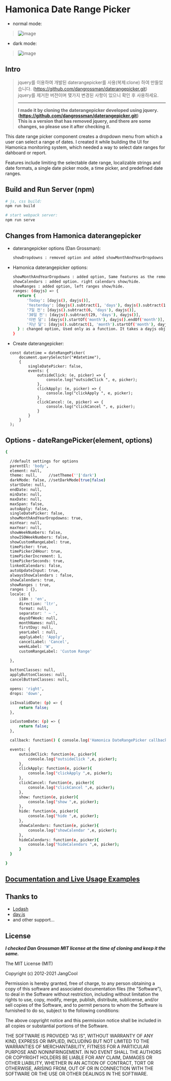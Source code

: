 # Hamonica Date Range Picker

 - normal mode:
> ![image](https://user-images.githubusercontent.com/2518021/128446475-f3c5e941-05a4-4960-923e-8ec047e3659d.png)
   
 - dark mode:
> ![image](https://user-images.githubusercontent.com/2518021/128463582-86ae25c1-0da7-42cc-8ec8-1d1338d32c1a.png)


## Intro
>jquery를 이용하여 개발된 daterangepicker를 사용(복제:clone) 하여 만들었습니다. (https://github.com/dangrossman/daterangepicker.git)      
>jquery를 제거한 버전이며 몇가지 변경된 사항이 있으니 확인 후 사용하세요.   
>
>------------------------------------------------------------------------------------------------------------
>__I made it by cloning the daterangepicker developed using jquery. (https://github.com/dangrossman/daterangepicker.git)__    
__This is a version that has removed jquery, and there are some changes, so please use it after checking it.__


This date range picker component creates a dropdown menu from which a user can
select a range of dates. I created it while building the UI for Hamonica monitoring system,
which needed a way to select date ranges for dahboard or report.

Features include limiting the selectable date range, localizable strings and date formats,
a single date picker mode, a time picker, and predefined date ranges.


## Build and Run Server (npm)

  ```bash
  # js, css build:
  npm run build   
  
  # start webpack server:
  npm run serve

  ```


## Changes from Hamonica daterangepicker

- daterangepicker options (Dan Grossman):

  ```bash
  showDropdowns : removed option and added showMonthAndYearDropdowns
  ```

- Hamonica daterangepicker options:

  ```bash
  showMonthAndYearDropdowns : added option, Same features as the removed showdropdowns option.
  showCalendars : added option. right calendars show/hide.
  showRanges : added option, left ranges show/hide.
  ranges: (dayjs) => {
    return {
        'Today': [dayjs(), dayjs()],
        'Yesterday': [dayjs().subtract(1, 'days'), dayjs().subtract(1, 'days')],
        '7일 전': [dayjs().subtract(6, 'days'), dayjs()],
        '30일 전': [dayjs().subtract(29, 'days'), dayjs()],
        '이번 달': [dayjs().startOf('month'), dayjs().endOf('month')],
        '지난 달': [dayjs().subtract(1, 'month').startOf('month'), dayjs().subtract(1, 'month').endOf('month')]
    } : changed option, Used only as a function. It takes a dayjs object as a parameter.
  }
  
  ```
  
- Create daterangepicker:
```
  const datetime = dateRangePicker(
      document.querySelector("#datetime"),
      {
          singleDatePicker: false,
          events: {
              outsideClick: (e, picker) => {
                  console.log("outsideClick ", e, picker);
              },
              clickApply: (e, picker) => {
                  console.log("clickApply ", e, picker);
              },
              clickCancel: (e, picker) => {
                  console.log("clickCancel ", e, picker);
              }
          }
      }
  );
```

## Options - dateRangePicker(element, options) 

  ```bash
{
 
    //default settings for options
    parentEl: 'body',
    element: null,
    theme: null,     //setTheme(''|'dark')
    darkMode: false, //setDarkMode(true|false)
    startDate: null,
    endDate: null,
    minDate: null,
    maxDate: null,
    maxSpan: false,
    autoApply: false,
    singleDatePicker: false,
    showMonthAndYearDropdowns: true,
    minYear: null,
    maxYear: null,
    showWeekNumbers: false,
    showISOWeekNumbers: false,
    showCustomRangeLabel: true,
    timePicker: true,
    timePicker24Hour: true,
    timePickerIncrement: 1,
    timePickerSeconds: true,
    linkedCalendars: false,
    autoUpdateInput: true,
    alwaysShowCalendars : false,
    showCalendars: true,
    showRanges : true,
    ranges : {},
    locale: {
        i18n : 'en',
        direction: 'ltr',
        format: null,
        separator: ' ~ ',
        daysOfWeek: null,
        monthNames: null,
        firstDay: null,
        yearLabel : null,
        applyLabel: 'Apply',
        cancelLabel: 'Cancel',
        weekLabel: 'W',
        customRangeLabel: 'Custom Range'

    },
   
    buttonClasses: null,
    applyButtonClasses: null,
    cancelButtonClasses: null,

    opens: 'right',
    drops: 'down',

    isInvalidDate: (p) => {
        return false;
    },

    isCustomDate: (p) => {
        return false;
    },

    callback: function() { console.log('Hamonica DateRangePicker callback ... ') ;},

    events: {
        outsideClick: function(e, picker){
            console.log("outsideClick ",e, picker);
        },
        clickApply: function(e, picker){
            console.log("clickApply ",e, picker);
        },
        clickCancel: function(e, picker){
            console.log("clickCancel ",e, picker);
        },
        show: function(e, picker){
            console.log("show ",e, picker);
        },
        hide: function(e, picker){
            console.log("hide ",e, picker);
        },
        showCalendars: function(e, picker){
            console.log("showCalendar ",e, picker);
        },
        hideCalendars: function(e, picker){
            console.log("hideCalendars ",e, picker);
        }
    }

}


  ```

## [Documentation and Live Usage Examples](http://www.daterangepicker.com)

## Thanks to
- [Lodash](https://lodash.com/)
- [day.js](https://day.js.org/)
- and other support...

## License

***I checked Dan Grossman MIT license at the time of cloning and keep it the same.***   

The MIT License (MIT)

Copyright (c) 2012-2021 JangCool

Permission is hereby granted, free of charge, to any person obtaining a copy
of this software and associated documentation files (the "Software"), to deal
in the Software without restriction, including without limitation the rights
to use, copy, modify, merge, publish, distribute, sublicense, and/or sell
copies of the Software, and to permit persons to whom the Software is
furnished to do so, subject to the following conditions:

The above copyright notice and this permission notice shall be included in
all copies or substantial portions of the Software.

THE SOFTWARE IS PROVIDED "AS IS", WITHOUT WARRANTY OF ANY KIND, EXPRESS OR
IMPLIED, INCLUDING BUT NOT LIMITED TO THE WARRANTIES OF MERCHANTABILITY,
FITNESS FOR A PARTICULAR PURPOSE AND NONINFRINGEMENT. IN NO EVENT SHALL THE
AUTHORS OR COPYRIGHT HOLDERS BE LIABLE FOR ANY CLAIM, DAMAGES OR OTHER
LIABILITY, WHETHER IN AN ACTION OF CONTRACT, TORT OR OTHERWISE, ARISING FROM,
OUT OF OR IN CONNECTION WITH THE SOFTWARE OR THE USE OR OTHER DEALINGS IN
THE SOFTWARE.

